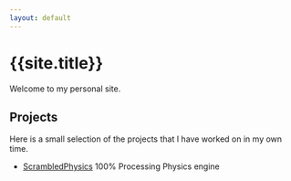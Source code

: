 ```yaml
---
layout: default
---
```


# {{site.title}}

Welcome to my personal site.

## Projects

Here is a small selection of the projects that I have worked on in my own time.

* [ScrambledPhysics](http://gilesdring.github.io/scrambledphysics/) 100% Processing Physics engine
